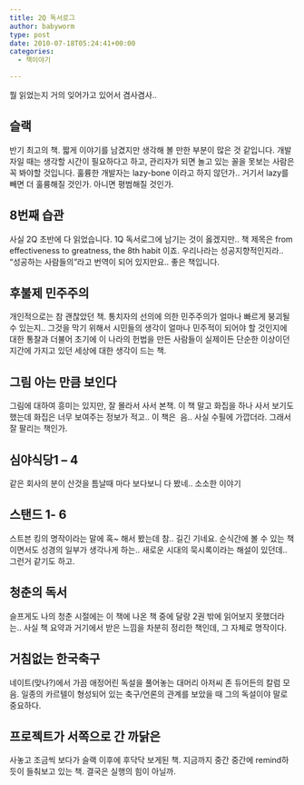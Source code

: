 ```yaml
---
title: 2Q 독서로그
author: babyworm
type: post
date: 2010-07-18T05:24:41+00:00
categories:
  - 책이야기

---
```

뭘 읽었는지 거의 잊어가고 있어서 겸사겸사..

## 슬랙

반기 최고의 책. 짧게 이야기를 남겼지만 생각해 볼 만한 부분이 많은 것 같입니다. 개발자일 때는 생각할 시간이 필요하다고 하고, 관리자가 되면 놀고 있는 꼴을 못보는 사람은 꼭 봐야할 것입니다. 훌륭한 개발자는 lazy-bone 이라고 하지 않던가.. 거기서 lazy를 빼면 더 훌륭해질 것인가. 아니면 평범해질 것인가.

## 8번째 습관

사실 2Q 초반에 다 읽었습니다. 1Q 독서로그에 남기는 것이 옳겠지만.. 책 제목은 from effectiveness to greatness, the 8th habit 이죠. 우리나라는 성공지향적인지라.. &#8220;성공하는 사람들의&#8221;라고 번역이 되어 있지만요.. 좋은 책입니다.

## 후불제 민주주의

개인적으로는 참 괜찮았던 책. 통치자의 선의에 의한 민주주의가 얼마나 빠르게 붕괴될수 있는지.. 그것을 막기 위해서 시민들의 생각이 얼마나 민주적이 되어야 할 것인지에 대한 통찰과 더불어 초기에 이 나라의 헌법을 만든 사람들이 실제이든 단순한 이상이던지간에 가지고 있던 세상에 대한 생각이 드는 책.

## 그림 아는 만큼 보인다

그림에 대하여 흥미는 있지만, 잘 몰라서 사서 본책. 이 책 말고 화집을 하나 사서 보기도 했는데 화집은 너무 보여주는 정보가 적고.. 이 책은&nbsp; 음.. 사실 수필에 가깝더라. 그래서 잘 팔리는 책인가.

## 심야식당1 &#8211; 4

같은 회사의 분이 산것을 틈날때 마다 보다보니 다 봤네.. 소소한 이야기

## 스탠드 1- 6

스트븐 킹의 명작이라는 말에 혹~ 해서 봤는데 참.. 길긴 기네요. 순식간에 볼 수 있는 책이면서도 성경의 일부가 생각나게 하는.. 새로운 시대의 묵시록이라는 해설이 있던데.. 그런거 같기도 하고.

## 청춘의 독서

슬프게도 나의 청춘 시절에는 이 책에 나온 책 중에 달랑 2권 밖에 읽어보지 못했더라는.. 사실 책 요약과 거기에서 받은 느낌을 차분히 정리한 책인데, 그 자체로 명작이다.

## 거침없는 한국축구

네이트(맞나?)에서 가끔 애정어린 독설을 풀어놓는 대머리 아저씨 존 듀어든의 칼럼 모음. 일종의 카르텔이 형성되어 있는 축구/언론의 관계를 보았을 때 그의 독설이야 말로 중요하다.

## 프로젝트가 서쪽으로 간 까닭은

사놓고 조금씩 보다가 슬랙 이후에 후닥닥 보게된 책. 지금까지 중간 중간에 remind하듯이 들춰보고 있는 책. 결국은 실행의 힘이 아닐까.
